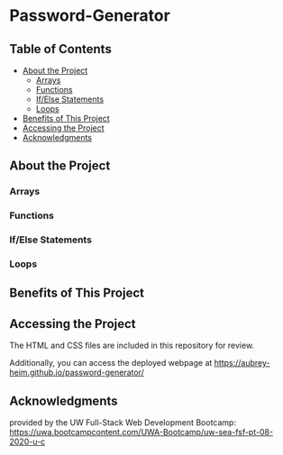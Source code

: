# Password-Generator

## Table of Contents
* [About the Project](#about-the-project)
  * [Arrays](#arrays)
  * [Functions](#functions)
  * [If/Else Statements](#if/else-statements)
  * [Loops](#loops)
* [Benefits of This Project](#benefits-of-this-project)
* [Accessing the Project](#accessing-the-project)
* [Acknowledgments](#acknowledgments)
  
## About the Project


### Arrays

### Functions

### If/Else Statements

### Loops

## Benefits of This Project

## Accessing the Project
The HTML and CSS files are included in this repository for review. 

Additionally, you can access the deployed webpage at https://aubrey-heim.github.io/password-generator/

## Acknowledgments
 provided by the UW Full-Stack Web Development Bootcamp: https://uwa.bootcampcontent.com/UWA-Bootcamp/uw-sea-fsf-pt-08-2020-u-c
